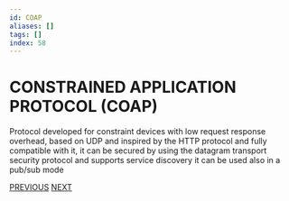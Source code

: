 ```yaml
---
id: COAP
aliases: []
tags: []
index: 58
---
```


# CONSTRAINED APPLICATION PROTOCOL (COAP)

Protocol developed for constraint devices with low request response overhead, based on UDP and inspired by the HTTP protocol and fully compatible with it, it can be secured by using the datagram transport security protocol and supports service discovery it can be used also in a pub/sub mode

[PREVIOUS](pages/IoT/REST.md) [NEXT](mobile_systems/discovery_messages_events/SERVICE_DISCOVERY.md)
